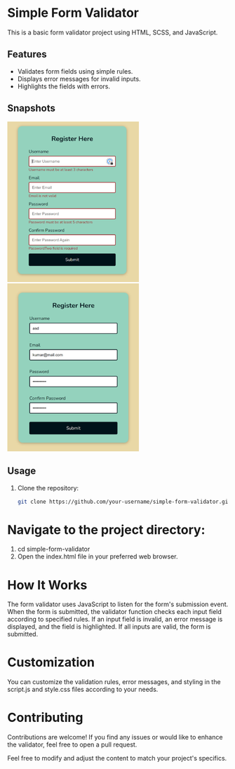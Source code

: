 # Simple Form Validator

This is a basic form validator project using HTML, SCSS, and JavaScript.

## Features

- Validates form fields using simple rules.
- Displays error messages for invalid inputs.
- Highlights the fields with errors.

## Snapshots

<img src="./image.png" alt="Form when fields are not added" width="300px" />

<img src="./image-1.png" alt="Form when fields are added" width="300px" />

## Usage

1. Clone the repository:

   ```bash
   git clone https://github.com/your-username/simple-form-validator.git
   ```

# Navigate to the project directory:

1. cd simple-form-validator
2. Open the index.html file in your preferred web browser.

# How It Works

The form validator uses JavaScript to listen for the form's submission event. When the form is submitted, the validator function checks each input field according to specified rules. If an input field is invalid, an error message is displayed, and the field is highlighted. If all inputs are valid, the form is submitted.

# Customization

You can customize the validation rules, error messages, and styling in the script.js and style.css files according to your needs.

# Contributing

Contributions are welcome! If you find any issues or would like to enhance the validator, feel free to open a pull request.

Feel free to modify and adjust the content to match your project's specifics.
